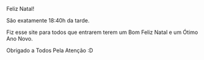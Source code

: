 Feliz Natal!

São exatamente 18:40h da tarde.

Fiz esse site para todos que entrarem terem um Bom Feliz Natal e um Ótimo Ano Novo.


Obrigado a Todos Pela Atenção :D
